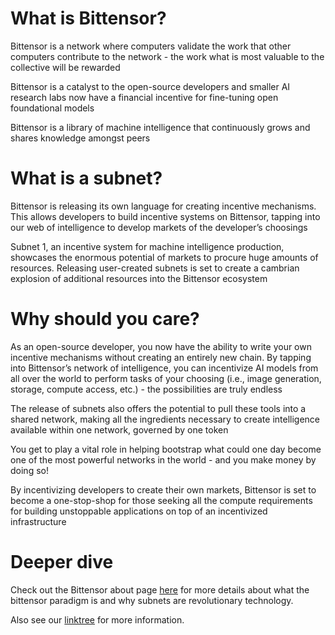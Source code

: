 # What is Bittensor?
Bittensor is a network where computers validate the work that other computers contribute to the network - the work what is most valuable to the collective will be rewarded

Bittensor is a catalyst to the open-source developers and smaller AI research labs now have a financial incentive for fine-tuning open foundational models

Bittensor is a library of machine intelligence that continuously grows and shares knowledge amongst peers

# What is a subnet?

Bittensor is releasing its own language for creating incentive mechanisms. This allows developers to build incentive systems on Bittensor, tapping into our web of intelligence to develop markets of the developer’s choosings

Subnet 1, an incentive system for machine intelligence production, showcases the enormous potential of markets to procure huge amounts of resources. Releasing user-created subnets is set to create a cambrian explosion of additional resources into the Bittensor ecosystem

# Why should you care?

As an open-source developer, you now have the ability to write your own incentive mechanisms without creating an entirely new chain. By tapping into Bittensor’s network of intelligence, you can incentivize AI models from all over the world to perform tasks of your choosing (i.e., image generation, storage, compute access, etc.) - the possibilities are truly endless

The release of subnets also offers the potential to pull these tools into a shared network, making all the ingredients necessary to create intelligence available within one network, governed by one token

You get to play a vital role in helping bootstrap what could one day become one of the most powerful networks in the world - and you make money by doing so!

By incentivizing developers to create their own markets, Bittensor is set to become a  one-stop-shop for those seeking all the compute requirements for building unstoppable applications on top of an incentivized infrastructure

# Deeper dive
Check out the Bittensor about page [here](https://bittensor.com/about) for more details about what the bittensor paradigm is and why subnets are revolutionary technology.

Also see our [linktree](https://linktr.ee/opentensor) for more information.
